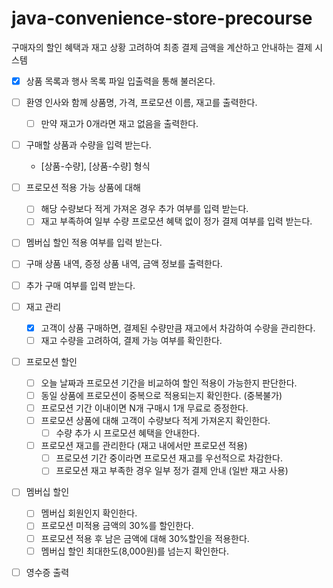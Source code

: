 # java-convenience-store-precourse

구매자의 할인 혜택과 재고 상황 고려하여 최종 결제 금액을 계산하고 안내하는 결제 시스템

- [x] 상품 목록과 행사 목록 파일 입출력을 통해 불러온다.

- [ ] 환영 인사와 함께  상품명, 가격, 프로모션 이름, 재고를 출력한다.
  - [ ] 만약 재고가 0개라면 재고 없음을 출력한다.
- [ ] 구매할 상품과 수량을 입력 받는다. 
  - [상품-수량], [상품-수량] 형식
- [ ] 프로모션 적용 가능 상품에 대해
  - [ ] 해당 수량보다 적게 가져온 경우 추가 여부를 입력 받는다.
  - [ ] 재고 부족하여 일부 수량 프로모션 혜택 없이 정가 결제 여부를 입력 받는다.
- [ ] 멤버십 할인 적용 여부를 입력 받는다.

- [ ] 구매 상품 내역, 증정 상품 내역, 금액 정보를 출력한다.

- [ ] 추가 구매 여부를 입력 받는다. 

- [ ] 재고 관리
  - [x] 고객이 상품 구매하면, 결제된 수량만큼 재고에서 차감하여 수량을 관리한다.
  - [ ] 재고 수량을 고려하여, 결제 가능 여부를 확인한다.

- [ ] 프로모션 할인
  - [ ] 오늘 날짜과 프로모션 기간을 비교하여 할인 적용이 가능한지 판단한다.
  - [ ] 동일 상품에 프로모션이 중복으로 적용되는지 확인한다. (중복불가)
  - [ ] 프로모션 기간 이내이면 N개 구매시 1개 무료로 증정한다.
  - [ ] 프로모션 상품에 대해 고객이 수량보다 적게 가져온지 확인한다.
    - [ ] 수량 추가 시 프로모션 혜택을 안내한다.
  - [ ] 프로모션 재고를 관리한다 (재고 내에서만 프로모션 적용)
    - [ ] 프로모션 기간 중이라면 프로모션 재고를 우선적으로 차감한다. 
    - [ ] 프로모션 재고 부족한 경우 일부 정가 결제 안내 (일반 재고 사용)

- [ ] 멤버십 할인
  - [ ] 멤버십 회원인지 확인한다.
  - [ ] 프로모션 미적용 금액의 30%를 할인한다.
  - [ ] 프로모션 적용 후 남은 금액에 대해 30%할인을 적용한다.
  - [ ] 멤버십 할인 최대한도(8,000원)를 넘는지 확인한다.

- [ ] 영수증 출력 
